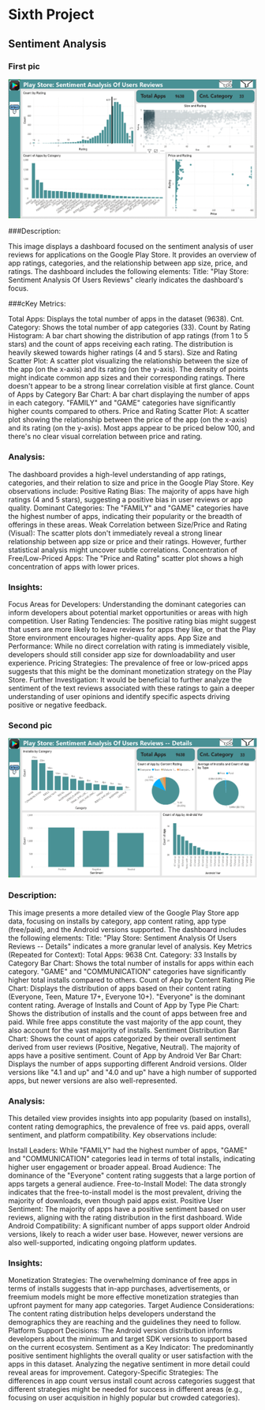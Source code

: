 # Sixth Project 
## Sentiment Analysis
### First pic 
![Screanshot (495).](https://github.com/Mahmoud0019/oibsib_taskno6/blob/main/1.png)

###Description:

This image displays a dashboard focused on the sentiment analysis of user reviews for applications on the Google Play Store. It provides an overview of app ratings, categories, and the relationship between app size, price, and ratings. The dashboard includes the following elements:
Title: "Play Store: Sentiment Analysis Of Users Reviews" clearly indicates the dashboard's focus.

###cKey Metrics:

Total Apps: Displays the total number of apps in the dataset (9638).
Cnt. Category: Shows the total number of app categories (33).
Count by Rating Histogram: A bar chart showing the distribution of app ratings (from 1 to 5 stars) and the count of apps receiving each rating. The distribution is heavily skewed towards higher ratings (4 and 5 stars).
Size and Rating Scatter Plot: A scatter plot visualizing the relationship between the size of the app (on the x-axis) and its rating (on the y-axis). The density of points might indicate common app sizes and their corresponding ratings. There doesn't appear to be a strong linear correlation visible at first glance.
Count of Apps by Category Bar Chart: A bar chart displaying the number of apps in each category. "FAMILY" and "GAME" categories have significantly higher counts compared to others.
Price and Rating Scatter Plot: A scatter plot showing the relationship between the price of the app (on the x-axis) and its rating (on the y-axis). Most apps appear to be priced below 100, and there's no clear visual correlation between price and rating.

### Analysis:

The dashboard provides a high-level understanding of app ratings, categories, and their relation to size and price in the Google Play Store. Key observations include:
Positive Rating Bias: The majority of apps have high ratings (4 and 5 stars), suggesting a positive bias in user reviews or app quality.
Dominant Categories: The "FAMILY" and "GAME" categories have the highest number of apps, indicating their popularity or the breadth of offerings in these areas.
Weak Correlation between Size/Price and Rating (Visual): The scatter plots don't immediately reveal a strong linear relationship between app size or price and their ratings. However, further statistical analysis might uncover subtle correlations.
Concentration of Free/Low-Priced Apps: The "Price and Rating" scatter plot shows a high concentration of apps with lower prices.

### Insights:

Focus Areas for Developers: Understanding the dominant categories can inform developers about potential market opportunities or areas with high competition.
User Rating Tendencies: The positive rating bias might suggest that users are more likely to leave reviews for apps they like, or that the Play Store environment encourages higher-quality apps.
App Size and Performance: While no direct correlation with rating is immediately visible, developers should still consider app size for downloadability and user experience.
Pricing Strategies: The prevalence of free or low-priced apps suggests that this might be the dominant monetization strategy on the Play Store.
Further Investigation: It would be beneficial to further analyze the sentiment of the text reviews associated with these ratings to gain a deeper understanding of user opinions and identify specific aspects driving positive or negative feedback.
### Second pic 
![Screanshot (495).](https://github.com/Mahmoud0019/oibsib_taskno6/blob/main/2.png)

### Description:

This image presents a more detailed view of the Google Play Store app data, focusing on installs by category, app content rating, app type (free/paid), and the Android versions supported. The dashboard includes the following elements:
Title: "Play Store: Sentiment Analysis Of Users Reviews -- Details" indicates a more granular level of analysis.
Key Metrics (Repeated for Context):
Total Apps: 9638
Cnt. Category: 33
Installs by Category Bar Chart: Shows the total number of installs for apps within each category. "GAME" and "COMMUNICATION" categories have significantly higher total installs compared to others.
Count of App by Content Rating Pie Chart: Displays the distribution of apps based on their content rating (Everyone, Teen, Mature 17+, Everyone 10+). "Everyone" is the dominant content rating.
Average of Installs and Count of App by Type Pie Chart: Shows the distribution of installs and the count of apps between free and paid. While free apps constitute the vast majority of the app count, they also account for the vast majority of installs.
Sentiment Distribution Bar Chart: Shows the count of apps categorized by their overall sentiment derived from user reviews (Positive, Negative, Neutral). The majority of apps have a positive sentiment.
Count of App by Android Ver Bar Chart: Displays the number of apps supporting different Android versions. Older versions like "4.1 and up" and "4.0 and up" have a high number of supported apps, but newer versions are also well-represented.

### Analysis:

This detailed view provides insights into app popularity (based on installs), content rating demographics, the prevalence of free vs. paid apps, overall sentiment, and platform compatibility. Key observations include:

Install Leaders: While "FAMILY" had the highest number of apps, "GAME" and "COMMUNICATION" categories lead in terms of total installs, indicating higher user engagement or broader appeal.
Broad Audience: The dominance of the "Everyone" content rating suggests that a large portion of apps targets a general audience.
Free-to-Install Model: The data strongly indicates that the free-to-install model is the most prevalent, driving the majority of downloads, even though paid apps exist.
Positive User Sentiment: The majority of apps have a positive sentiment based on user reviews, aligning with the rating distribution in the first dashboard.
Wide Android Compatibility: A significant number of apps support older Android versions, likely to reach a wider user base. However, newer versions are also well-supported, indicating ongoing platform updates.

### Insights:

Monetization Strategies: The overwhelming dominance of free apps in terms of installs suggests that in-app purchases, advertisements, or freemium models might be more effective monetization strategies than upfront payment for many app categories.
Target Audience Considerations: The content rating distribution helps developers understand the demographics they are reaching and the guidelines they need to follow.
Platform Support Decisions: The Android version distribution informs developers about the minimum and target SDK versions to support based on the current ecosystem.
Sentiment as a Key Indicator: The predominantly positive sentiment highlights the overall quality or user satisfaction with the apps in this dataset. Analyzing the negative sentiment in more detail could reveal areas for improvement.
Category-Specific Strategies: The differences in app count versus install count across categories suggest that different strategies might be needed for success in different areas (e.g., focusing on user acquisition in highly popular but crowded categories).
